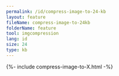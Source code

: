```yaml
---
permalink: /id/compress-image-to-24-kb
layout: feature
fileName: compress-image-to-24kb
folderName: feature
tool: imgcompression
lang: id
size: 24
type: kb
---
```


{%- include compress-image-to-X.html -%}
